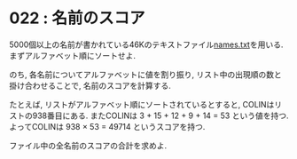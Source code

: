 # 022 : 名前のスコア

5000個以上の名前が書かれている46Kのテキストファイル[names.txt](https://projecteuler.net/project/resources/p022_names.txt)を用いる. まずアルファベット順にソートせよ.

のち, 各名前についてアルファベットに値を割り振り, リスト中の出現順の数と掛け合わせることで, 名前のスコアを計算する.

たとえば, リストがアルファベット順にソートされているとすると, COLINはリストの938番目にある. またCOLINは 3 + 15 + 12 + 9 + 14 = 53 という値を持つ. よってCOLINは 938 × 53 = 49714 というスコアを持つ.

ファイル中の全名前のスコアの合計を求めよ.

